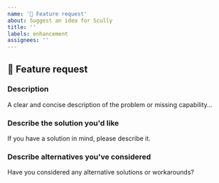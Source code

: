 ```yaml
---
name: '🧩 Feature request'
about: Suggest an idea for Scully
title: ''
labels: enhancement
assignees: ''
---
```


## 🧩 Feature request

### Description

<!-- ✍️--> A clear and concise description of the problem or missing capability...

### Describe the solution you'd like

<!-- ✍️--> If you have a solution in mind, please describe it.

### Describe alternatives you've considered

<!-- ✍️--> Have you considered any alternative solutions or workarounds?
